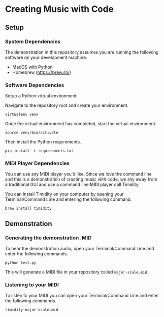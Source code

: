 # Creating Music with Code

## Setup

### System Dependencies
The demonstration in this repository assumes you are running the following
software on your development machine.

- MacOS with Python
- Homebrew (https://brew.sh/)

### Software Dependencies
Setup a Python virtual environment.

Navigate to the repository root and create your environment.

```
virtualenv venv
```

Once the virtual environment has completed, start the virtual environment.

```
source venv/bin/activate
```

Then install the Python requirements.

```
pip install -r requirements.txt
```

### MIDI Player Dependencies
You can use any MIDI player you'd like. Since we love the command line and this
is a demonstration of creating music with code, we shy away from a traditional
GUI and use a command line MIDI player call Timidity.

You can install Timidity on your computer by opening your Terminal/Command Line
and entering the following command.

```
brew install timidity
```

## Demonstration

### Generating the demonstration .MID
To hear the demonstration audio, open your Terminal/Command Line and enter the
following commands.

```
python test.py
```

This will generate a MIDI file in your repository called `major-scale.mid`.

### Listening to your MIDI
To listen to your MIDI you can open your Terminal/Command Line and enter the
following commands.

```
timidity major-scale.mid
```
